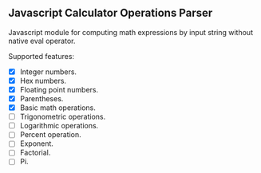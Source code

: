 ## Javascript Calculator Operations Parser
Javascript module for computing math expressions by input string without native eval operator.

Supported features:
- [x] Integer numbers.
- [x] Hex numbers.
- [x] Floating point numbers.
- [x] Parentheses.
- [x] Basic math operations.
- [ ] Trigonometric operations.
- [ ] Logarithmic operations.
- [ ] Percent operation.
- [ ] Exponent.
- [ ] Factorial.
- [ ] Pi.
